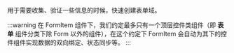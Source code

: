 用于需要收集、验证一些信息的时候，快速创建表单域。

:::warning
在 FormItem 组件下，我们约定最多只有一个顶层控件类组件（即 **表单** 组件分类下除 Form 以外的组件），在这个约定下 FormItem 会自动为其下的控件组件实现数据的双向绑定、状态同步等。
:::
